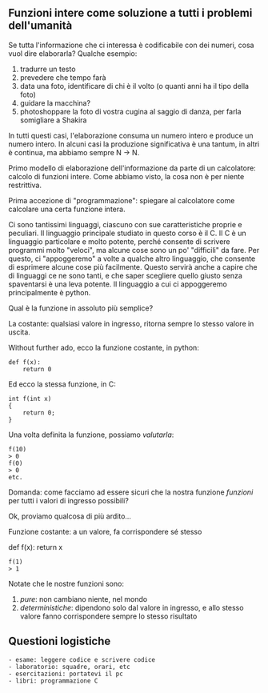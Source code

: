
## Funzioni intere come soluzione a tutti i problemi dell'umanità
Se tutta l'informazione che ci interessa è codificabile con dei numeri, cosa
vuol dire elaborarla?
Qualche esempio:

1. tradurre un testo
2. prevedere che tempo farà
3. data una foto, identificare di chi è il volto (o quanti anni ha il tipo
della foto) 
4. guidare la macchina?
5. photoshoppare la foto di vostra cugina al saggio di danza, per farla
somigliare a Shakira
    
In tutti questi casi, l'elaborazione consuma un numero intero e produce un
numero intero. In alcuni casi la produzione significativa è una tantum, in altri
è continua, ma abbiamo sempre N -> N.

Primo modello di elaborazione dell'informazione da parte di un calcolatore:
calcolo di funzioni intere. Come abbiamo visto, la cosa non è per niente restrittiva.

Prima accezione di "programmazione": spiegare al calcolatore come calcolare una
certa funzione intera.

Ci sono tantissimi linguaggi, ciascuno con sue caratteristiche proprie e
peculiari. Il linguaggio principale studiato in questo corso è il C. Il C è un
linguaggio particolare e molto potente, perché consente di scrivere programmi
molto "veloci", ma alcune cose sono un po' "difficili" da fare. Per
questo, ci "appoggeremo" a volte a qualche altro linguaggio, che consente di
esprimere alcune cose più facilmente. Questo servirà anche a capire che di
linguaggi ce ne sono tanti, e che saper scegliere quello giusto senza
spaventarsi è una leva potente. Il linguaggio a cui ci appoggeremo
principalmente è python.

Qual è la funzione in assoluto più semplice?

La costante: qualsiasi valore in ingresso, ritorna sempre lo stesso valore in
uscita.

Without further ado, ecco la funzione costante, in python:

    def f(x):
        return 0

Ed ecco la stessa funzione, in C:

    int f(int x)
    {
        return 0;        
    }

Una volta definita la funzione, possiamo *valutarla*:

    f(10)
    > 0
    f(0)
    > 0
    etc.

Domanda: come facciamo ad essere sicuri che la nostra funzione *funzioni* per
tutti i valori di ingresso possibili?

Ok, proviamo qualcosa di più ardito...

Funzione costante: a un valore, fa corrispondere sé stesso

def f(x):
    return x

    f(1)
    > 1

Notate che le nostre funzioni sono:
1) *pure*: non cambiano niente, nel mondo
2) *deterministiche*: dipendono solo dal valore in ingresso, e allo stesso
valore fanno corrispondere sempre lo stesso risultato

## Questioni logistiche
    - esame: leggere codice e scrivere codice
    - laboratorio: squadre, orari, etc
    - esercitazioni: portatevi il pc
    - libri: programmazione C
